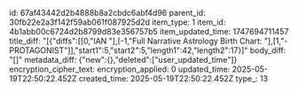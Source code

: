 id: 67af43442d2b4888b8a2cbdc6abf4d96
parent_id: 30fb22e2a3f142f59ab061f087925d2d
item_type: 1
item_id: 4b1abb00c6724d2b8799d83e356757b5
item_updated_time: 1747694711457
title_diff: "[{\"diffs\":[[0,\"IAN \"],[-1,\"Full Narrative Astrology Birth Chart: \"],[1,\"- PROTAGONIST\"]],\"start1\":5,\"start2\":5,\"length1\":42,\"length2\":17}]"
body_diff: "[]"
metadata_diff: {"new":{},"deleted":["user_updated_time"]}
encryption_cipher_text: 
encryption_applied: 0
updated_time: 2025-05-19T22:50:22.452Z
created_time: 2025-05-19T22:50:22.452Z
type_: 13